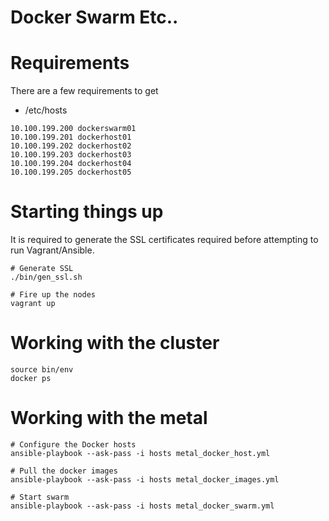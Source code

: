 # Docker Swarm Etc..

# Requirements
There are a few requirements to get

- /etc/hosts
```
10.100.199.200 dockerswarm01
10.100.199.201 dockerhost01
10.100.199.202 dockerhost02
10.100.199.203 dockerhost03
10.100.199.204 dockerhost04
10.100.199.205 dockerhost05
```

# Starting things up
It is required to generate the SSL certificates required before attempting to
run Vagrant/Ansible.
```
# Generate SSL
./bin/gen_ssl.sh

# Fire up the nodes
vagrant up
```

# Working with the cluster
```
source bin/env
docker ps
```

# Working with the metal
```
# Configure the Docker hosts
ansible-playbook --ask-pass -i hosts metal_docker_host.yml

# Pull the docker images
ansible-playbook --ask-pass -i hosts metal_docker_images.yml

# Start swarm
ansible-playbook --ask-pass -i hosts metal_docker_swarm.yml

```